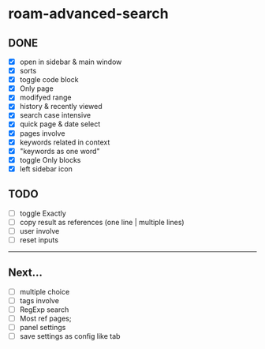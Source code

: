 # roam-advanced-search

## DONE

- [x] open in sidebar & main window
- [x] sorts 
- [x] toggle code block 
- [x] Only page 
- [x] modifyed range
- [x] history & recently viewed 
- [x] search case intensive
- [x] quick page & date select
- [x] pages involve
- [x] keywords related in context
- [x] "keywords as one word"
- [x] toggle Only blocks
- [x] left sidebar icon

## TODO
- [ ] toggle Exactly
- [ ] copy result as references (one line | multiple lines)
- [ ] user involve
- [ ] reset inputs
---

## Next...

- [ ] multiple choice
- [ ] tags involve
- [ ] RegExp search
- [ ] Most ref pages;
- [ ] panel settings
- [ ] save settings as config like tab